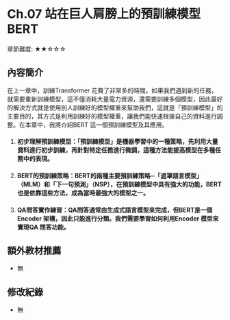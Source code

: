 ﻿# Ch.07 站在巨人肩膀上的預訓練模型BERT
章節難度: ★★☆☆☆
## 內容簡介
在上一章中，訓練Transformer 花費了非常多的時間。如果我們遇到新的任務，就需要重新訓練模型，這不僅消耗大量電力資源，還需要訓練多個模型，因此最好的解決方式就是使用別人訓練好的模型權重來幫助我們，這就是「預訓練模型」的主要目的，其方式是利用訓練好的模型權重，讓我們能快速根據自己的資料進行調整。在本章中，我將介紹BERT 這一個預訓練模型及其應用。

1. #### 初步理解預訓練模型：「預訓練模型」是機器學習中的一種策略，先利用大量資料進行初步訓練，再針對特定任務進行微調，這種方法能提高模型在多種任務中的表現。
2. #### BERT的預訓練策略：BERT的兩種主要預訓練策略─「遮罩語言模型」（MLM）和「下一句預測」（NSP），在預訓練模型中具有強大的功能，BERT 也是依靠這些方法，成為當時最強大的模型之一。
3. #### QA問答實作練習：QA問答通常由生成式語言模型來完成，但BERT是一個Encoder 架構，因此只能進行分類。我們需要學習如何利用Encoder 模型來實現QA 問答功能。

## 額外教材推薦
* 無

## 修改紀錄
* 無
